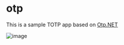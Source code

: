 # otp

This is a sample TOTP app based on [Otp.NET](https://github.com/kspearrin/Otp.NET)

![image](https://github.com/fz0000/otp/assets/5061311/db948509-1852-4a30-bccc-59d0aa964473)

